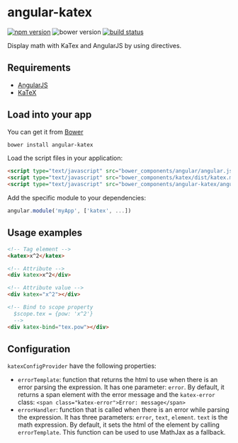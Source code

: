 # angular-katex

[![npm version](http://img.shields.io/npm/v/angular-katex.svg)](https://npmjs.org/package/angular-katex) ![bower version](https://img.shields.io/bower/v/angular-katex.svg) [![build status](https://img.shields.io/travis/tfoxy/angular-katex.svg)](https://travis-ci.org/tfoxy/angular-katex)

Display math with KaTex and AngularJS by using directives.


## Requirements

  - [AngularJS](https://github.com/angular/angular.js)
  - [KaTeX](https://github.com/Khan/KaTeX)


## Load into your app

You can get it from [Bower](http://bower.io/)

```sh
bower install angular-katex
```

Load the script files in your application:

```html
<script type="text/javascript" src="bower_components/angular/angular.js"></script>
<script type="text/javascript" src="bower_components/katex/dist/katex.min.js"></script>
<script type="text/javascript" src="bower_components/angular-katex/angular-katex.js"></script>
```

Add the specific module to your dependencies:

```javascript
angular.module('myApp', ['katex', ...])
```


## Usage examples

```html
<!-- Tag element -->
<katex>x^2</katex>

<!-- Attribute -->
<div katex>x^2</div>

<!-- Attribute value -->
<div katex="x^2"></div>

<!-- Bind to scope property
  $scope.tex = {pow: 'x^2'}
  -->
<div katex-bind="tex.pow"></div>
```


## Configuration

`katexConfigProvider` have the following properties:
 
   - `errorTemplate`: function that returns the html to use when there is an error parsing the expression.
   It has one parameter: `error`.
   By default, it returns a span element with the error message and the `katex-error` class: `<span class="katex-error">Error: message</span>`
   - `errorHandler`: function that is called when there is an error while parsing the expression.
   It has three parameters: `error`, `text`, `element`. `text` is the math expression.
   By default, it sets the html of the element by calling `errorTemplate`.
   This function can be used to use MathJax as a fallback.
